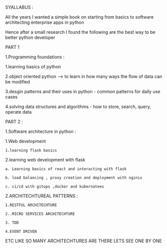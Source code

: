 SYALLABUS  :

All the years I wanted a simple book on starting from basics to software architecting enterprise apps  in python 

Hence after a small research I found the following are the best way to be better python developer 

PART 1 

 1.Programming foundations :

  1.learning basics of python

  2.object oriented python --> to learn in how many ways the flow of data can be modified

  3.desgin patterns and their uses in python - common patterns for daily use cases
 
  4.solving data structures and algorithms - how to store, search, query, operate data 
 
PART 2 :

1.Software architecture in python :
 
  1.Web development
   
    1.learning flask basics
 
 2.learning web development with flask  
 
    a. Learning basics of react and interacting with flask 

    b. load balancing , proxy creation and deployment with nginix 
  
    c. ci/cd with gitops ,docker and kubernatees 
 
2.ARCHITECHTUREAL PATTERNS :

    1.RESTFUL ARCHITECHTURE
  
    2..MICRO SERVICES ARCHITECHTURE
  
    3. TDD
  
    4.EVENT DRIVEN 
  
  ETC LIKE SO MANY ARCHITECHTURES ARE THERE LETS SEE ONE BY ONE 

